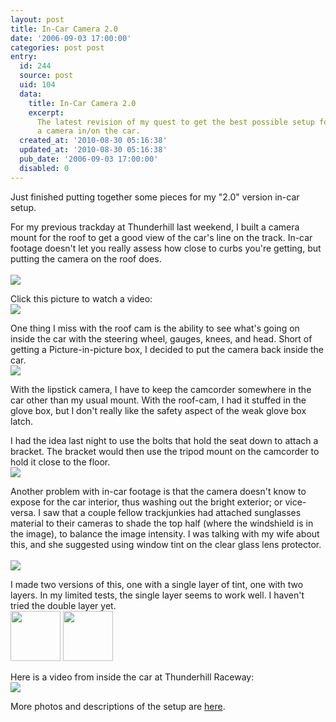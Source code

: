 ```yaml
---
layout: post
title: In-Car Camera 2.0
date: '2006-09-03 17:00:00'
categories: post post
entry:
  id: 244
  source: post
  uid: 104
  data:
    title: In-Car Camera 2.0
    excerpt:
      The latest revision of my quest to get the best possible setup for putting
      a camera in/on the car.
  created_at: '2010-08-30 05:16:38'
  updated_at: '2010-08-30 05:16:38'
  pub_date: '2006-09-03 17:00:00'
  disabled: 0
---
```


Just finished putting together some pieces for my "2.0" version in-car setup.

For my previous trackday at Thunderhill last weekend, I built a camera mount for the roof to get a good view of the car's line on the track. In-car footage doesn't let you really assess how close to curbs you're getting, but putting the camera on the roof does.  
<br><a href="http://www.thenobot.org/pictures/20060814-roof_mount_2.0/?CRW_1997.jpg"><IMG src="http://www.thenobot.org/pictures/20060814-roof_mount_2.0/thumbs/CRW_1997.jpg"></a>

Click this picture to watch a video:
<br><a href="http://www.thenobot.org/video/watch.php?20060827-thill.mov"><img src="http://www.thenobot.org/video/video.thenobot.org/20060827-thill.mov.jpg"></a>

One thing I miss with the roof cam is the ability to see what's going on inside the car with the steering wheel, gauges, knees, and head. Short of getting a Picture-in-picture box, I decided to put the camera back inside the car.
<br><a href="http://www.thenobot.org/pictures/20060903-car_cam/?CRW_2262.jpg"><img src="http://www.thenobot.org/pictures/20060903-car_cam/thumbs/CRW_2262.jpg"></a>

With the lipstick camera, I have to keep the camcorder somewhere in the car other than my usual mount. With the roof-cam, I had it stuffed in the glove box, but I don't really like the safety aspect of the weak glove box latch.

I had the idea last night to use the bolts that hold the seat down to attach a bracket. The bracket would then use the tripod mount on the camcorder to hold it close to the floor.
<br><a href="http://www.thenobot.org/pictures/20060903-car_cam/?CRW_2259.jpg"><img src="http://www.thenobot.org/pictures/20060903-car_cam/thumbs/CRW_2259.jpg"></a>

Another problem with in-car footage is that the camera doesn't know to expose for the car interior, thus washing out the bright exterior; or vice-versa. I saw that a couple fellow trackjunkies had attached sunglasses material to their cameras to shade the top half (where the windshield is in the image), to balance the image intensity. I was talking with my wife about this, and she suggested using window tint on the clear glass lens protector.  
<br><a href="http://www.thenobot.org/pictures/20060903-car_cam/?CRW_2268.jpg"><img src="http://www.thenobot.org/pictures/20060903-car_cam/thumbs/CRW_2268.jpg"></a>

I made two versions of this, one with a single layer of tint, one with two layers. In my limited tests, the single layer seems to work well. I haven't tried the double layer yet.
<br><a href="http://www.thenobot.org/pictures/20060903-car_cam/?nofilter.jpg"><img src="http://www.thenobot.org/pictures/20060903-car_cam/thumbs/nofilter.jpg" height=80></a>
<a href="http://www.thenobot.org/pictures/20060903-car_cam/?filter1.jpg"><img src="http://www.thenobot.org/pictures/20060903-car_cam/thumbs/filter1.jpg" height=80></a>

Here is a video from inside the car at Thunderhill Raceway:<br>
<a href='http://www.thenobot.org/video/watch.php?20060913-thill.mov'><img src='http://www.thenobot.org/video/video.thenobot.org/20060913-thill.mov.jpg'></a>

More photos and descriptions of the setup are
<a href="http://www.thenobot.org/pictures/20060903-car_cam/">here</a>.
